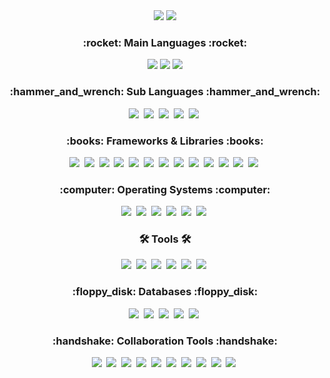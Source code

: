 <div align="center">
 
  <img src="https://github-readme-stats.vercel.app/api?username=andle7&show_icons=true&theme=highcontrast" />
  <img src="https://github-readme-stats.vercel.app/api/top-langs/?username=andle7&layout=compact" />
</div>

<h3 align="center">:rocket: Main Languages :rocket:</h3>
<div align="center">
  <img src="https://img.shields.io/badge/Java-F89820?style=for-the-badge&logo=OpenJDK&logoColor=white" />
  <img src="https://img.shields.io/badge/JavaScript-F7DF1E?style=for-the-badge&logo=javascript&logoColor=20232a" />
  <img src="https://img.shields.io/badge/Python-3670A0?style=for-the-badge&logo=python&logoColor=ffdd54" />
</div>

<h3 align="center">:hammer_and_wrench: Sub Languages :hammer_and_wrench:</h3>
<div align="center">
  <img src="https://img.shields.io/badge/TypeScript-007ACC?style=for-the-badge&logo=typescript&logoColor=white" />&nbsp
  <img src="https://img.shields.io/badge/C-00599C?style=for-the-badge&logo=c&logoColor=white" />&nbsp
  <img src="https://img.shields.io/badge/C%23-239120?style=for-the-badge&logo=csharp&logoColor=white" />&nbsp
  <img src="https://img.shields.io/badge/C++-00599C?style=for-the-badge&logo=cplusplus&logoColor=white" />&nbsp
  <img src="https://img.shields.io/badge/HTML5-E34F26?style=for-the-badge&logo=html5&logoColor=white" />&nbsp
</div>

<h3 align="center">:books: Frameworks & Libraries :books:</h3>
<div align="center">
  <img src="https://img.shields.io/badge/Spring-6DB33F?style=for-the-badge&logo=spring&logoColor=white" />&nbsp
  <img src="https://img.shields.io/badge/Spring Boot-6DB33F?style=for-the-badge&logo=spring-boot&logoColor=white" />&nbsp
  <img src="https://img.shields.io/badge/Spring Framework-6DB33F?style=for-the-badge&logo=spring&logoColor=white" />&nbsp
  <img src="https://img.shields.io/badge/Spring Cloud-6DB33F?style=for-the-badge&logo=spring&logoColor=white" />&nbsp
  <img src="https://img.shields.io/badge/JPA-007396?style=for-the-badge&logo=hibernate&logoColor=white" />&nbsp
  <img src="https://img.shields.io/badge/Serverless-FD5750?style=for-the-badge&logo=serverless&logoColor=white" />&nbsp
  <img src="https://img.shields.io/badge/JSP-007396?style=for-the-badge&logo=java&logoColor=white" />&nbsp
  <img src="https://img.shields.io/badge/React-20232A?style=for-the-badge&logo=react&logoColor=61DAFB" />&nbsp
  <img src="https://img.shields.io/badge/Styled Components-DB7093?style=for-the-badge&logo=styled-components&logoColor=FFD35B" />&nbsp
  <img src="https://img.shields.io/badge/Material UI-007FFF?style=for-the-badge&logo=mui&logoColor=white" />&nbsp
  <img src="https://img.shields.io/badge/OpenCV-11557C?style=for-the-badge&logo=opencv&logoColor=white" />&nbsp
  <img src="https://img.shields.io/badge/Node.js-339933?style=for-the-badge&logo=nodedotjs&logoColor=white" />&nbsp
  <img src="https://img.shields.io/badge/WebRTC-333333?style=for-the-badge&logo=webrtc&logoColor=white" />&nbsp
</div>

<h3 align="center">:computer: Operating Systems :computer:</h3>
<div align="center">
  <img src="https://img.shields.io/badge/Linux Kernel-FCC624?style=for-the-badge&logo=linux&logoColor=black" />&nbsp
  <img src="https://img.shields.io/badge/Ubuntu-E95420?style=for-the-badge&logo=ubuntu&logoColor=white" />&nbsp
  <img src="https://img.shields.io/badge/CentOS-262577?style=for-the-badge&logo=centos&logoColor=white" />&nbsp
  <img src="https://img.shields.io/badge/Arch Linux-1793D1?style=for-the-badge&logo=arch-linux&logoColor=white" />&nbsp
  <img src="https://img.shields.io/badge/Fedora-51A2DA?style=for-the-badge&logo=fedora&logoColor=white" />&nbsp
  <img src="https://img.shields.io/badge/Loki Linux-FF6347?style=for-the-badge&logo=linux&logoColor=white" />&nbsp
</div>

<h3 align="center">🛠 Tools 🛠</h3>
<div align="center">
  <img src="https://img.shields.io/badge/Docker-2496ED?style=for-the-badge&logo=docker&logoColor=white" />&nbsp
  <img src="https://img.shields.io/badge/Kubernetes-326CE5?style=for-the-badge&logo=kubernetes&logoColor=white" />&nbsp
  <img src="https://img.shields.io/badge/Cisco-1BA0D7?style=for-the-badge&logo=cisco&logoColor=white" />&nbsp
  <img src="https://img.shields.io/badge/IntelliJ IDEA-000000?style=for-the-badge&logo=intellij-idea&logoColor=white" />&nbsp
  <img src="https://img.shields.io/badge/Eclipse IDE-2C2255?style=for-the-badge&logo=eclipse&logoColor=white" />&nbsp
  <img src="https://img.shields.io/badge/VSCode-2C2C32?style=for-the-badge&logo=visual-studio-code&logoColor=22ABF3" />&nbsp
</div>

<h3 align="center">:floppy_disk: Databases :floppy_disk:</h3>
<div align="center">
  <img src="https://img.shields.io/badge/MySQL-4479A1?style=for-the-badge&logo=mysql&logoColor=white" />&nbsp
  <img src="https://img.shields.io/badge/Oracle-F80000?style=for-the-badge&logo=oracle&logoColor=white" />&nbsp
  <img src="https://img.shields.io/badge/MongoDB-47A248?style=for-the-badge&logo=mongodb&logoColor=white" />&nbsp
  <img src="https://img.shields.io/badge/Firebase-FFCA28?style=for-the-badge&logo=firebase&logoColor=black" />&nbsp
  <img src="https://img.shields.io/badge/DynamoDB-4053D6?style=for-the-badge&logo=amazon-dynamodb&logoColor=white" />&nbsp
</div>

<h3 align="center">:handshake: Collaboration Tools :handshake:</h3>
<div align="center">
  <img src="https://img.shields.io/badge/Notion-F3F3F3?style=for-the-badge&logo=notion&logoColor=black" />&nbsp
  <img src="https://img.shields.io/badge/Figma-F24E1E?style=for-the-badge&logo=figma&logoColor=white" />&nbsp
  <img src="https://img.shields.io/badge/Slack-4A154B?style=for-the-badge&logo=slack&logoColor=white" />&nbsp
  <img src="https://img.shields.io/badge/Discord-5865F2?style=for-the-badge&logo=discord&logoColor=white" />&nbsp
  <img src="https://img.shields.io/badge/Microsoft Loop-6264A7?style=for-the-badge&logo=microsoft-loop&logoColor=white" />&nbsp
  <img src="https://img.shields.io/badge/Microsoft 365-D83B01?style=for-the-badge&logo=microsoft-office&logoColor=white" />&nbsp
  <img src="https://img.shields.io/badge/Google Slides-F4B400?style=for-the-badge&logo=google-slides&logoColor=white" />&nbsp
  <img src="https://img.shields.io/badge/Outlook-0078D4?style=for-the-badge&logo=microsoft-outlook&logoColor=white" />&nbsp
  <img src="https://img.shields.io/badge/Git-F05033?style=for-the-badge&logo=git&logoColor=white" />&nbsp
  <img src="https://img.shields.io/badge/GitHub-181717?style=for-the-badge&logo=github&logoColor=white" />&nbsp
</div>
